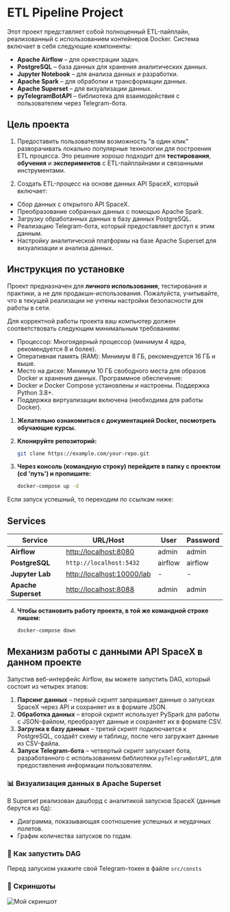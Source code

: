 # **ETL Pipeline Project**

Этот проект представляет собой полноценный ETL-пайплайн, реализованный с использованием контейнеров Docker. Система включает в себя следующие компоненты:

- **Apache Airflow** – для оркестрации задач.
- **PostgreSQL** – база данных для хранения аналитических данных.
- **Jupyter Notebook** – для анализа данных и разработки.
- **Apache Spark** – для обработки и трансформации данных.
- **Apache Superset** – для визуализации данных.
- **pyTelegramBotAPI** – библиотека для взаимодействия с пользователем через Telegram-бота.

## **Цель проекта**
1. Предоставить пользователям возможность "в один клик" разворачивать локально популярные технологии для построения ETL процесса. Это решение хорошо подходит для **тестирования**, **обучения** и **экспериментов** с ETL-пайплайнами и связанными инструментами.

2. Создать ETL-процесс на основе данных API SpaceX, который включает:
 - Сбор данных с открытого API SpaceX.
 - Преобразование собранных данных с помощью Apache Spark.
 - Загрузку обработанных данных в базу данных PostgreSQL.
 - Реализацию Telegram-бота, который предоставляет доступ к этим данным.
 - Настройку аналитической платформы на базе Apache Superset для визуализации и анализа данных.

## **Инструкция по установке**

Проект предназначен для **личного использования**, тестирования и практики, а не для продакшн-использования. Пожалуйста, учитывайте, что в текущей реализации не учтены настройки безопасности для работы в сети.

Для корректной работы проекта ваш компьютер должен соответствовать следующим минимальным требованиям:

- Процессор:
Многоядерный процессор (минимум 4 ядра, рекомендуется 8 и более).
- Оперативная память (RAM):
Минимум 8 ГБ, рекомендуется 16 ГБ и выше.
- Место на диске:
Минимум 10 ГБ свободного места для образов Docker и хранения данных.
Программное обеспечение:
- Docker и Docker Compose установлены и настроены. Поддержка Python 3.8+.
- Поддержка виртуализации включена (необходима для работы Docker).

1. **Желательно ознакомиться с документацией Docker, посмотреть обучающие курсы.**
  
2. **Клонируйте репозиторий:**
   
   ```bash
   git clone https://example.com/your-repo.git

3. **Через консоль (командную строку) перейдите в папку с проектом (cd 'путь') и пропишите:**
   
   ```bash
   docker-compose up -d

Если запуск успешный, то переходим по ссылкам ниже:
## Services

| **Service**         | **URL/Host**                        | **User**   | **Password** |
|----------------------|-------------------------------------|------------|--------------|
| **Airflow**          | [http://localhost:8080](http://localhost:8080) | admin    | admin      |
| **PostgreSQL**       | `http://localhost:5432`            | airflow    | airflow      |
| **Jupyter Lab**      | [http://localhost:10000/lab](http://localhost:10000/lab) | -          | -            |
| **Apache Superset**  | [http://localhost:8088](http://localhost:8088) | admin      | admin        |

4. **Чтобы остановить работу проекта, в той же командной строке пишем:**
   
   ```bash
   docker-compose down

## **Механизм работы с данными API SpaceX в данном проекте**

Запустив веб-интерфейс Airflow, вы можете запустить DAG, который состоит из четырех этапов:

1. **Парсинг данных** – первый скрипт запрашивает данные о запусках SpaceX через API и сохраняет их в формате JSON.
2. **Обработка данных** – второй скрипт использует PySpark для работы с JSON-файлом, преобразует данные и сохраняет их в формате CSV.
3. **Загрузка в базу данных** – третий скрипт подключается к PostgreSQL, создаёт схему и таблицу, после чего загружает данные из CSV-файла.
4. **Запуск Telegram-бота** – четвертый скрипт запускает бота, разработанного с использованием библиотеки `pyTelegramBotAPI`, для предоставления информации пользователям.

### 📊 Визуализация данных в Apache Superset
В Superset реализован дашборд с аналитикой запусков SpaceX (данные берутся из бд):
- Диаграмма, показывающая соотношение успешных и неудачных полетов.
- График количества запусков по годам.

### 🚀 Как запустить DAG
Перед запуском укажите свой Telegram-токен в файле `src/consts`

### 🚀 Скриншоты
![Мой скриншот](screen/cmd.png)
